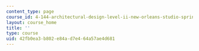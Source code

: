 ```yaml
---
content_type: page
course_id: 4-144-architectural-design-level-ii-new-orleans-studio-spring-2006
layout: course_home
title: ''
type: course
uid: 42fb0ea3-b802-e84a-d7e4-64a57ae4d681
---
```


